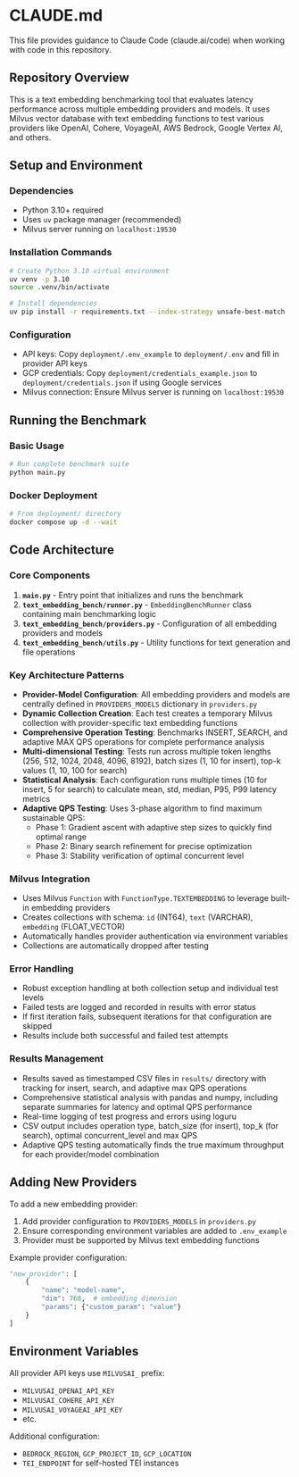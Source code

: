 # CLAUDE.md

This file provides guidance to Claude Code (claude.ai/code) when working with code in this repository.

## Repository Overview

This is a text embedding benchmarking tool that evaluates latency performance across multiple embedding providers and models. It uses Milvus vector database with text embedding functions to test various providers like OpenAI, Cohere, VoyageAI, AWS Bedrock, Google Vertex AI, and others.

## Setup and Environment

### Dependencies
- Python 3.10+ required
- Uses `uv` package manager (recommended)
- Milvus server running on `localhost:19530`

### Installation Commands
```bash
# Create Python 3.10 virtual environment
uv venv -p 3.10
source .venv/bin/activate

# Install dependencies
uv pip install -r requirements.txt --index-strategy unsafe-best-match
```

### Configuration
- API keys: Copy `deployment/.env_example` to `deployment/.env` and fill in provider API keys
- GCP credentials: Copy `deployment/credentials_example.json` to `deployment/credentials.json` if using Google services
- Milvus connection: Ensure Milvus server is running on `localhost:19530`

## Running the Benchmark

### Basic Usage
```bash
# Run complete benchmark suite
python main.py
```

### Docker Deployment
```bash
# From deployment/ directory
docker compose up -d --wait
```

## Code Architecture

### Core Components

1. **`main.py`** - Entry point that initializes and runs the benchmark
2. **`text_embedding_bench/runner.py`** - `EmbeddingBenchRunner` class containing main benchmarking logic
3. **`text_embedding_bench/providers.py`** - Configuration of all embedding providers and models
4. **`text_embedding_bench/utils.py`** - Utility functions for text generation and file operations

### Key Architecture Patterns

- **Provider-Model Configuration**: All embedding providers and models are centrally defined in `PROVIDERS_MODELS` dictionary in `providers.py`
- **Dynamic Collection Creation**: Each test creates a temporary Milvus collection with provider-specific text embedding functions
- **Comprehensive Operation Testing**: Benchmarks INSERT, SEARCH, and adaptive MAX QPS operations for complete performance analysis
- **Multi-dimensional Testing**: Tests run across multiple token lengths (256, 512, 1024, 2048, 4096, 8192), batch sizes (1, 10 for insert), top-k values (1, 10, 100 for search)
- **Statistical Analysis**: Each configuration runs multiple times (10 for insert, 5 for search) to calculate mean, std, median, P95, P99 latency metrics
- **Adaptive QPS Testing**: Uses 3-phase algorithm to find maximum sustainable QPS:
  - Phase 1: Gradient ascent with adaptive step sizes to quickly find optimal range
  - Phase 2: Binary search refinement for precise optimization
  - Phase 3: Stability verification of optimal concurrent level

### Milvus Integration

- Uses Milvus `Function` with `FunctionType.TEXTEMBEDDING` to leverage built-in embedding providers
- Creates collections with schema: `id` (INT64), `text` (VARCHAR), `embedding` (FLOAT_VECTOR)
- Automatically handles provider authentication via environment variables
- Collections are automatically dropped after testing

### Error Handling

- Robust exception handling at both collection setup and individual test levels
- Failed tests are logged and recorded in results with error status
- If first iteration fails, subsequent iterations for that configuration are skipped
- Results include both successful and failed test attempts

### Results Management

- Results saved as timestamped CSV files in `results/` directory with tracking for insert, search, and adaptive max QPS operations
- Comprehensive statistical analysis with pandas and numpy, including separate summaries for latency and optimal QPS performance
- Real-time logging of test progress and errors using loguru
- CSV output includes operation type, batch_size (for insert), top_k (for search), optimal concurrent_level and max QPS
- Adaptive QPS testing automatically finds the true maximum throughput for each provider/model combination

## Adding New Providers

To add a new embedding provider:

1. Add provider configuration to `PROVIDERS_MODELS` in `providers.py`
2. Ensure corresponding environment variables are added to `.env_example`
3. Provider must be supported by Milvus text embedding functions

Example provider configuration:
```python
"new_provider": [
    {
        "name": "model-name",
        "dim": 768,  # embedding dimension
        "params": {"custom_param": "value"}
    }
]
```

## Environment Variables

All provider API keys use `MILVUSAI_` prefix:
- `MILVUSAI_OPENAI_API_KEY`
- `MILVUSAI_COHERE_API_KEY`
- `MILVUSAI_VOYAGEAI_API_KEY`
- etc.

Additional configuration:
- `BEDROCK_REGION`, `GCP_PROJECT_ID`, `GCP_LOCATION`
- `TEI_ENDPOINT` for self-hosted TEI instances
```